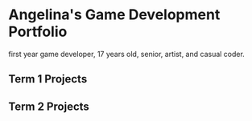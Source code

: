 # Angelina's Game Development Portfolio
first year game developer, 17 years old, senior, artist, and casual coder.

## Term 1 Projects

## Term 2 Projects

